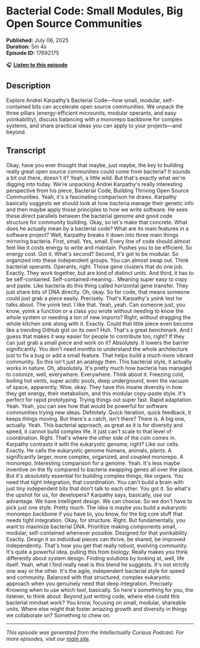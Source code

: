 # Bacterial Code: Small Modules, Big Open Source Communities

**Published:** July 06, 2025  
**Duration:** 5m 4s  
**Episode ID:** 17692175

🎧 **[Listen to this episode](https://intellectuallycurious.buzzsprout.com/2529712/episodes/17692175-bacterial-code-small-modules-big-open-source-communities)**

## Description

Explore Andrei Karpathy’s Bacterial Code—how small, modular, self-contained bits can accelerate open source communities. We unpack the three pillars (energy-efficient microunits, modular operants, and easy yoinkability), discuss balancing with a monorepo backbone for complex systems, and share practical ideas you can apply to your projects—and beyond.

## Transcript

Okay, have you ever thought that maybe, just maybe, the key to building really great open source communities could come from bacteria? It sounds a bit out there, doesn't it? Yeah, a little wild. But that's exactly what we're digging into today. We're unpacking Andrei Karpathy's really interesting perspective from his piece, Bacterial Code, Building Thriving Open Source Communities. Yeah, it's a fascinating comparison he draws. Karpathy basically suggests we should look at how bacteria manage their genetic info and then maybe apply those principles to how we write software. He sees these direct parallels between the bacterial genome and good code structure for community building. Okay, so let's make that concrete. What does he actually mean by a bacterial code? What are its main features in a software project? Well, Karpathy breaks it down into three main things mirroring bacteria. First, small. Yes, small. Every line of code should almost feel like it costs energy to write and maintain. Pushes you to be efficient. So energy cost. Got it. What's second? Second, it's got to be modular. So organized into these independent groups. You can almost swap out. Think bacterial operants. Operants, right. Those gene clusters that do one job. Exactly. They work together, but are kind of distinct units. And third, it has to be self-contained. Self-contained meaning... Meaning super easy to copy and paste. Like bacteria do this thing called horizontal gene transfer. They just share bits of DNA directly. Oh, okay. So for code, that means someone could just grab a piece easily. Precisely. That's Karpathy's yoink test he talks about. The yoink test. I like that. Yeah, yeah. Can someone just, you know, yoink a function or a class you wrote without needing to know the whole system or needing a ton of new imports? Right, without dragging the whole kitchen sink along with it. Exactly. Could that little piece even become like a trending GitHub gist on its own? Huh. That's a great benchmark. And I guess that makes it way easier for people to contribute too, right? If they can just grab a small piece and work on it? Absolutely. It lowers the barrier significantly. You don't need months to understand the whole architecture just to fix a bug or add a small feature. That helps build a much more vibrant community. So this isn't just an analogy then. This bacterial style, it actually works in nature. Oh, absolutely. It's pretty much how bacteria has managed to colonize, well, everywhere. Everywhere. Think about it. Freezing cold, boiling hot vents, super acidic pools, deep underground, even the vacuum of space, apparently. Wow, okay. They have this insane diversity in how they get energy, their metabolism, and this modular copy-paste style. It's perfect for rapid prototyping. Trying things out super fast. Rapid adaptation. Yeah. Yeah, you can see how that would be powerful for software communities trying new ideas. Definitely. Quick iteration, quick feedback, it keeps things moving. But there's a catch, isn't there? There is. A big one, actually. Yeah. This bacterial approach, as great as it is for diversity and speed, it cannot build complex life. It just can't scale to that level of coordination. Right. That's where the other side of the coin comes in. Karpathy contrasts it with the eukaryotic genome, right? Like our cells. Exactly. He calls the eukaryotic genome humans, animals, plants. A significantly larger, more complex, organized, and coupled monorepo. A monorepo. Interesting comparison for a genome. Yeah. It's less maybe inventive on the fly compared to bacteria swapping genes all over the place. But it's absolutely essential for building complex things, like organs. You need that tight integration, that coordination. You can't build a brain with just tiny independent bits that don't talk to each other. You got it. So what's the upshot for us, for developers? Karpathy says, basically, use our advantage. We have intelligent design. We can choose. So we don't have to pick just one style. Pretty much. The idea is maybe you build a eukaryotic monorepo backbone if you have to, you know, for the big core stuff that needs tight integration. Okay, for structure. Right. But fundamentally, you want to maximize bacterial DNA. Prioritize making components small, modular, self-contained whenever possible. Designed for that yoinkability. Exactly. Design it so individual pieces can thrive, be shared, be improved independently. That's how you get that really robust, evolving community. It's quite a powerful idea, pulling this from biology. Really makes you think differently about system design. Finding solutions by looking at, well, life itself. Yeah, what I find really neat is this blend he suggests. It's not strictly one way or the other. It's the agile, independent bacterial style for speed and community. Balanced with that structured, complex eukaryotic approach when you genuinely need that deep integration. Precisely. Knowing when to use which tool, basically. So here's something for you, the listener, to think about. Beyond just writing code, where else could this bacterial mindset work? You know, focusing on small, modular, shareable units. Where else might that foster amazing growth and diversity in things we collaborate on? Something to chew on.

---
*This episode was generated from the Intellectually Curious Podcast. For more episodes, visit our [main site](https://intellectuallycurious.buzzsprout.com).*
